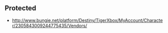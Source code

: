<h2>Protected</h2>

* http://www.bungie.net/platform/Destiny/TigerXbox/MyAccount/Character/2305843009244775435/Vendors/